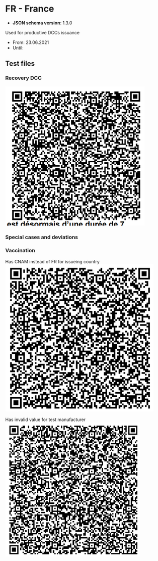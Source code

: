 # FR - France

* **JSON schema version**: 1.3.0

Used for productive DCCs issuance
* From: 23.06.2021
* Until:

## Test files

### Recovery DCC

![REC](REC.png)  


### Special cases and deviations

### Vaccination

Has CNAM instead of FR for issueing country
![specialcases/VAC](specialcases/VAC.png)  

Has invalid value for test manufacturer
![specialcases/TEST](specialcases/TEST.png)  
